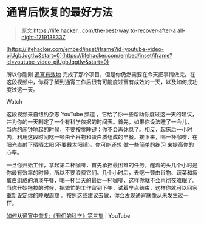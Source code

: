 # 通宵后恢复的最好方法

> 原文:[https://life hacker . com/the-best-way to-recover-after-a all-night-1719138337](https://lifehacker.com/the-best-way-to-recover-after-an-all-nighter-1719138337)

 [https://lifehacker.com/embed/inset/iframe?id=youtube-video-piUgbJqgtIw&start=0](https://lifehacker.com/embed/inset/iframe?id=youtube-video-piUgbJqgtIw&start=0) 

所以你刚刚 [通宵有效地](https://lifehacker.com/how-to-pull-an-effective-all-nighter-1569813126) 完成了那个项目，但是你仍然需要在今天把事情做完。在这段视频中，你将了解到通宵工作后很有可能度过富有成效的一天，以及如何成功度过这一天。

Watch

这段视频来自纽约杂志 YouTube 频道 ，它给了你一些帮助你度过这一天的建议，并为你的一天制定了一个有科学依据的时间表。首先，如果你设法睡了一会儿， [当你的闹钟响起的时候，不要按贪睡键](https://lifehacker.com/science-explains-why-you-should-stop-hitting-the-snooze-5991618)；你不会再休息了。相反，起床后一小时内，利用这段时间吃一顿由全谷物和蛋白质组成的早餐。接下来，喝一杯咖啡，在阳光直射下晒晒太阳(不要戴太阳镜)。你可能还想 [做一些简单的练习](http://lifehacker.com/how-to-survive-the-workday-when-youre-completely-exhaus-5917644) 来提高你的心率。

一旦你开始工作，拿起第二杯咖啡，首先承担最困难的任务。醒着的头几个小时是你最有效率的时候，所以不要浪费它们。几个小时后，去吃一顿由谷物、蔬菜和瘦蛋白组成的清淡午餐，喝一杯当天的最后一杯咖啡，这样你就不会再彻夜难眠了。当你开始拖拉的时候，把繁忙的工作留到下午，试着早点结束，这样你就可以回家 [重新设定你的睡眠周期](https://lifehacker.com/how-to-reboot-your-sleep-cycle-5548150) 。按照这些建议去做，你会发现通宵就像从未发生过一样。

[如何从通宵中恢复:《我们的科学》第三集](https://www.youtube.com/watch?v=piUgbJqgtIw) | YouTube